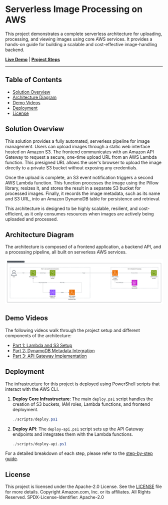 # Serverless Image Processing on AWS

This project demonstrates a complete serverless architecture for uploading, processing, and viewing images using core AWS services. It provides a hands-on guide for building a scalable and cost-effective image-handling backend.

**[Live Demo](http://manara-image-frontend.s3-website-us-east-1.amazonaws.com/)** | **[Project Steps](AWS%20SAA%20MANARA%20-%20Steps%20.md)**



---

## Table of Contents

- [Solution Overview](#solution-overview)
- [Architecture Diagram](#architecture-diagram)
- [Demo Videos](#demo-videos)
- [Deployment](#deployment)
- [License](#license)

## Solution Overview

This solution provides a fully automated, serverless pipeline for image management. Users can upload images through a static web interface hosted on Amazon S3. The frontend communicates with an Amazon API Gateway to request a secure, one-time upload URL from an AWS Lambda function. This presigned URL allows the user's browser to upload the image directly to a private S3 bucket without exposing any credentials.

Once the upload is complete, an S3 event notification triggers a second AWS Lambda function. This function processes the image using the Pillow library, resizes it, and stores the result in a separate S3 bucket for processed images. Finally, it records the image metadata, such as its name and S3 URL, into an Amazon DynamoDB table for persistence and retrieval.

This architecture is designed to be highly scalable, resilient, and cost-efficient, as it only consumes resources when images are actively being uploaded and processed.

## Architecture Diagram

The architecture is composed of a frontend application, a backend API, and a processing pipeline, all built on serverless AWS services.

![Architecture Diagram](./architecture/aws.png)
## Demo Videos

The following videos walk through the project setup and different components of the architecture:

- [Part 1: Lambda and S3 Setup](demoVideo/part1%20lambda%20s3%20.mp4)
- [Part 2: DynamoDB Metadata Integration](demoVideo/Part%202%20metadata%20dynamodb.mp4)
- [Part 3: API Gateway Implementation](demoVideo/Part3%20apigateaway.mp4)

## Deployment

The infrastructure for this project is deployed using PowerShell scripts that interact with the AWS CLI.

1.  **Deploy Core Infrastructure**:
    The main `deploy.ps1` script handles the creation of S3 buckets, IAM roles, Lambda functions, and frontend deployment.
    ```powershell
    ./scripts/deploy.ps1
    ```

2.  **Deploy API**:
    The `deploy-api.ps1` script sets up the API Gateway endpoints and integrates them with the Lambda functions.
    ```powershell
    ./scripts/deploy-api.ps1
    ```

For a detailed breakdown of each step, please refer to the [step-by-step guide](AWS%20SAA%20MANARA%20-%20Steps%20.md).

## License

This project is licensed under the Apache-2.0 License. See the [LICENSE](./LICENSE) file for more details.
Copyright Amazon.com, Inc. or its affiliates. All Rights Reserved.
SPDX-License-Identifier: Apache-2.0 
